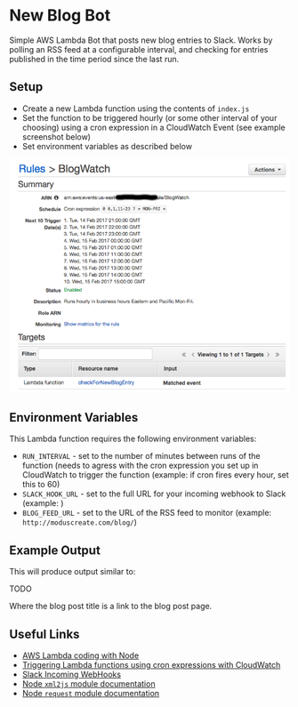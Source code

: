 # New Blog Bot

Simple AWS Lambda Bot that posts new blog entries to Slack.  Works by polling an RSS feed at a configurable interval, and checking for entries published in the time period since the last run.

## Setup

* Create a new Lambda function using the contents of `index.js`
* Set the function to be triggered hourly (or some other interval of your choosing) using a cron expression in a CloudWatch Event (see example screenshot below)
* Set environment variables as described below

![CloudWatch Event Setup](screenshots/cloudwatch_cron_event.png)

## Environment Variables

This Lambda function requires the following environment variables:

* `RUN_INTERVAL` - set to the number of minutes between runs of the function (needs to agress with the cron expression you set up in CloudWatch to trigger the function (example: if cron fires every hour, set this to 60)
* `SLACK_HOOK_URL` - set to the full URL for your incoming webhook to Slack (example: )
* `BLOG_FEED_URL` - set to the URL of the RSS feed to monitor (example: `http://moduscreate.com/blog/`)

## Example Output

This will produce output similar to:

TODO

Where the blog post title is a link to the blog post page.

## Useful Links

* [AWS Lambda coding with Node](http://docs.aws.amazon.com/lambda/latest/dg/programming-model.html)
* [Triggering Lambda functions using cron expressions with CloudWatch](http://docs.aws.amazon.com/lambda/latest/dg/with-scheduled-events.html)
* [Slack Incoming WebHooks](https://api.slack.com/incoming-webhooks)
* [Node `xml2js` module documentation](https://www.npmjs.com/package/xml2js)
* [Node `request` module documentation](https://www.npmjs.com/package/request)